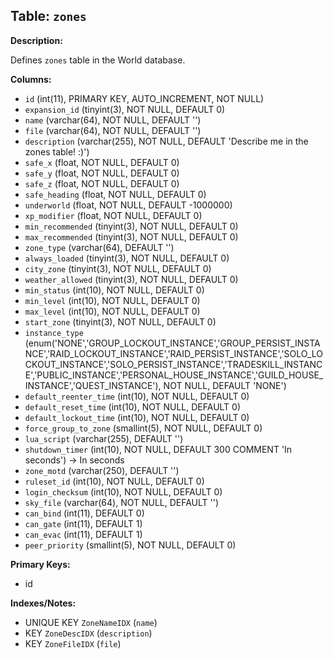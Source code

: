 ## Table: `zones`

**Description:**

Defines `zones` table in the World database.

**Columns:**
- `id` (int(11), PRIMARY KEY, AUTO_INCREMENT, NOT NULL)
- `expansion_id` (tinyint(3), NOT NULL, DEFAULT 0)
- `name` (varchar(64), NOT NULL, DEFAULT '')
- `file` (varchar(64), NOT NULL, DEFAULT '')
- `description` (varchar(255), NOT NULL, DEFAULT 'Describe me in the zones table! :)')
- `safe_x` (float, NOT NULL, DEFAULT 0)
- `safe_y` (float, NOT NULL, DEFAULT 0)
- `safe_z` (float, NOT NULL, DEFAULT 0)
- `safe_heading` (float, NOT NULL, DEFAULT 0)
- `underworld` (float, NOT NULL, DEFAULT -1000000)
- `xp_modifier` (float, NOT NULL, DEFAULT 0)
- `min_recommended` (tinyint(3), NOT NULL, DEFAULT 0)
- `max_recommended` (tinyint(3), NOT NULL, DEFAULT 0)
- `zone_type` (varchar(64), DEFAULT '')
- `always_loaded` (tinyint(3), NOT NULL, DEFAULT 0)
- `city_zone` (tinyint(3), NOT NULL, DEFAULT 0)
- `weather_allowed` (tinyint(3), NOT NULL, DEFAULT 0)
- `min_status` (int(10), NOT NULL, DEFAULT 0)
- `min_level` (int(10), NOT NULL, DEFAULT 0)
- `max_level` (int(10), NOT NULL, DEFAULT 0)
- `start_zone` (tinyint(3), NOT NULL, DEFAULT 0)
- `instance_type` (enum('NONE','GROUP_LOCKOUT_INSTANCE','GROUP_PERSIST_INSTANCE','RAID_LOCKOUT_INSTANCE','RAID_PERSIST_INSTANCE','SOLO_LOCKOUT_INSTANCE','SOLO_PERSIST_INSTANCE','TRADESKILL_INSTANCE','PUBLIC_INSTANCE','PERSONAL_HOUSE_INSTANCE','GUILD_HOUSE_INSTANCE','QUEST_INSTANCE'), NOT NULL, DEFAULT 'NONE')
- `default_reenter_time` (int(10), NOT NULL, DEFAULT 0)
- `default_reset_time` (int(10), NOT NULL, DEFAULT 0)
- `default_lockout_time` (int(10), NOT NULL, DEFAULT 0)
- `force_group_to_zone` (smallint(5), NOT NULL, DEFAULT 0)
- `lua_script` (varchar(255), DEFAULT '')
- `shutdown_timer` (int(10), NOT NULL, DEFAULT 300 COMMENT 'In seconds') → In seconds
- `zone_motd` (varchar(250), DEFAULT '')
- `ruleset_id` (int(10), NOT NULL, DEFAULT 0)
- `login_checksum` (int(10), NOT NULL, DEFAULT 0)
- `sky_file` (varchar(64), NOT NULL, DEFAULT '')
- `can_bind` (int(11), DEFAULT 0)
- `can_gate` (int(11), DEFAULT 1)
- `can_evac` (int(11), DEFAULT 1)
- `peer_priority` (smallint(5), NOT NULL, DEFAULT 0)

**Primary Keys:**
- id

**Indexes/Notes:**
- UNIQUE KEY `ZoneNameIDX` (`name`)
- KEY `ZoneDescIDX` (`description`)
- KEY `ZoneFileIDX` (`file`)